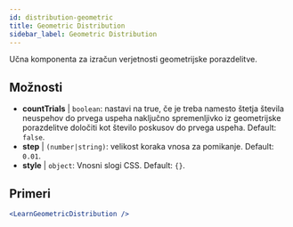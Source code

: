 ```yaml
---
id: distribution-geometric
title: Geometric Distribution
sidebar_label: Geometric Distribution
---
```


Učna komponenta za izračun verjetnosti geometrijske porazdelitve.

## Možnosti

* __countTrials__ | `boolean`: nastavi na true, če je treba namesto štetja števila neuspehov do prvega uspeha naključno spremenljivko iz geometrijske porazdelitve določiti kot število poskusov do prvega uspeha. Default: `false`.
* __step__ | `(number|string)`: velikost koraka vnosa za pomikanje. Default: `0.01`.
* __style__ | `object`: Vnosni slogi CSS. Default: `{}`.


## Primeri

```jsx live
<LearnGeometricDistribution />
```

